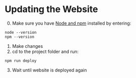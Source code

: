 # Updating the Website
0. Make sure you have [Node and npm](https://nodejs.org/en/download/) installed by entering:
```
node --version
npm --version
```
1. Make changes
2. cd to the project folder and run:
```
npm run deploy
```
3. Wait until website is deployed again
